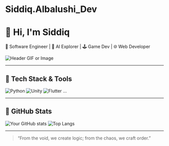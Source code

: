 # Siddiq.Albalushi_Dev
# 👋 Hi, I'm Siddiq
🎯 Software Engineer | 🧠 AI Explorer | 🕹️ Game Dev | 🌐 Web Developer

![Header GIF or Image](your-image-url)

---

## 🔧 Tech Stack & Tools
![Python](https://img.shields.io/badge/-Python-3776AB?style=flat&logo=python&logoColor=white)
![Unity](https://img.shields.io/badge/-Unity-000?style=flat&logo=unity)
![Flutter](https://img.shields.io/badge/-Flutter-02569B?style=flat&logo=flutter)
...

---

## 🧠 GitHub Stats
![Your GitHub stats](https://github-readme-stats.vercel.app/api?username=SiddiqDev&show_icons=true&theme=github_dark)
![Top Langs](https://github-readme-stats.vercel.app/api/top-langs/?username=SiddiqDev&layout=compact&theme=github_dark)

---

> “From the void, we create logic; from the chaos, we craft order.”

